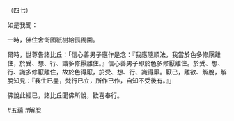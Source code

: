 （四七）

如是我聞：

一時，佛住舍衛國祇樹給孤獨園。

爾時，世尊告諸比丘：「信心善男子應作是念：『我應隨順法，我當於色多修厭離住，於受、想、行、識多修厭離住。』信心善男子即於色多修厭離住。於受、想、行、識多修厭離住，故於色得厭，於受、想、行、識得厭。厭已，離欲、解脫，解脫知見：『我生已盡，梵行已立，所作已作，自知不受後有。』」

佛說此經已，諸比丘聞佛所說，歡喜奉行。



#五蘊
#解脫
